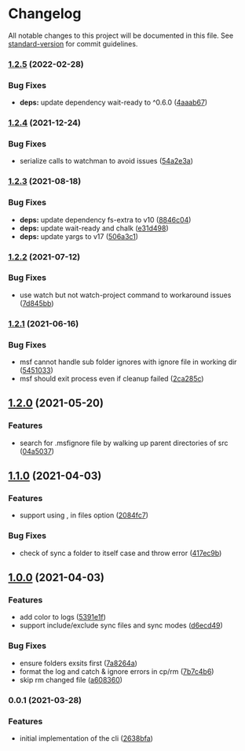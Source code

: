 # Changelog

All notable changes to this project will be documented in this file. See [standard-version](https://github.com/conventional-changelog/standard-version) for commit guidelines.

### [1.2.5](https://github.com/rocwind/msf-cli/compare/v1.2.4...v1.2.5) (2022-02-28)


### Bug Fixes

* **deps:** update dependency wait-ready to ^0.6.0 ([4aaab67](https://github.com/rocwind/msf-cli/commit/4aaab67a28924e892fd7dd13e7f475aef0c4a9f4))

### [1.2.4](https://github.com/rocwind/msf-cli/compare/v1.2.3...v1.2.4) (2021-12-24)


### Bug Fixes

* serialize calls to watchman to avoid issues ([54a2e3a](https://github.com/rocwind/msf-cli/commit/54a2e3a1a38cad7c5f9ccda5165a613cba751fa3))

### [1.2.3](https://github.com/rocwind/msf-cli/compare/v1.2.2...v1.2.3) (2021-08-18)


### Bug Fixes

* **deps:** update dependency fs-extra to v10 ([8846c04](https://github.com/rocwind/msf-cli/commit/8846c04de55a5b4d4b34d100682937ea854083e6))
* **deps:** update wait-ready and chalk ([e31d498](https://github.com/rocwind/msf-cli/commit/e31d498993aa4295f1d2d58c7ba277920686707d))
* **deps:** update yargs to v17 ([506a3c1](https://github.com/rocwind/msf-cli/commit/506a3c142a5334add94657cc4c46241678f8df3b))

### [1.2.2](https://github.com/rocwind/msf-cli/compare/v1.2.1...v1.2.2) (2021-07-12)


### Bug Fixes

* use watch but not watch-project command to workaround issues ([7d845bb](https://github.com/rocwind/msf-cli/commit/7d845bb6da7e913bc218011da1fa7a8f8dd6badb))

### [1.2.1](https://github.com/rocwind/msf-cli/compare/v1.2.0...v1.2.1) (2021-06-16)


### Bug Fixes

* msf cannot handle sub folder ignores with ignore file in working dir ([5451033](https://github.com/rocwind/msf-cli/commit/5451033c4a71e6da7d1efb2585fc53527652b6ef))
* msf should exit process even if cleanup failed ([2ca285c](https://github.com/rocwind/msf-cli/commit/2ca285c2ff17021e7609111ec17bf18fb8d5bd30))

## [1.2.0](https://github.com/rocwind/msf-cli/compare/v1.1.0...v1.2.0) (2021-05-20)


### Features

* search for .msfignore file by walking up parent directories of src ([04a5037](https://github.com/rocwind/msf-cli/commit/04a5037c8cab0d290782b607fcf8724229d4ab2e))

## [1.1.0](https://github.com/rocwind/msf-cli/compare/v1.0.0...v1.1.0) (2021-04-03)


### Features

* support using , in files option ([2084fc7](https://github.com/rocwind/msf-cli/commit/2084fc7601da4d08f3932fb267811bf9bfeb0999))


### Bug Fixes

* check of sync a folder to itself case and throw error ([417ec9b](https://github.com/rocwind/msf-cli/commit/417ec9b25315a6933999ae726c26c673f6db9411))

## [1.0.0](https://github.com/rocwind/msf-cli/compare/v0.0.1...v1.0.0) (2021-04-03)


### Features

* add color to logs ([5391e1f](https://github.com/rocwind/msf-cli/commit/5391e1fe8105b5fbc09c2a4e4608a3b591fc4981))
* support include/exclude sync files and sync modes ([d6ecd49](https://github.com/rocwind/msf-cli/commit/d6ecd49796fa7f0aa3efae08e78d7e07abcb3cbe))


### Bug Fixes

* ensure folders exsits first ([7a8264a](https://github.com/rocwind/msf-cli/commit/7a8264a9b583e862fee7cdfb913d49b379fdf87d))
* format the log and catch & ignore errors in cp/rm ([7b7c4b6](https://github.com/rocwind/msf-cli/commit/7b7c4b6c8177de8f019e38f56a1426bd26685110))
* skip rm changed file ([a608360](https://github.com/rocwind/msf-cli/commit/a60836052df87d0111896970446527587ffff417))

### 0.0.1 (2021-03-28)


### Features

* initial implementation of the cli ([2638bfa](https://github.com/rocwind/msf-cli/commit/2638bfa787506ad0d67ba836a1705aa850f76e07))
